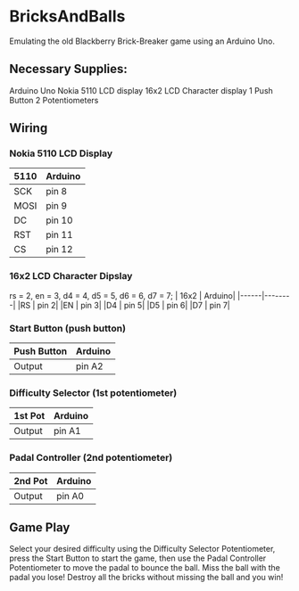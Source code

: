 # BricksAndBalls
Emulating the old Blackberry Brick-Breaker game using an Arduino Uno.

## Necessary Supplies: 
Arduino Uno
Nokia 5110 LCD display
16x2 LCD Character display
1 Push Button
2 Potentiometers

## Wiring

### Nokia 5110 LCD Display
| 5110 | Arduino|
|------|--------|
|SCK | pin 8|
|MOSI | pin 9|
|DC | pin 10 |
|RST | pin 11|
|CS | pin 12|

### 16x2 LCD Character Dipslay
rs = 2, en = 3, d4 = 4, d5 = 5, d6 = 6, d7 = 7;
| 16x2 | Arduino|
|------|--------|
|RS | pin 2|
|EN | pin 3|
|D4 | pin 5|
|D5 | pin 6|
|D7 | pin 7|

### Start Button (push button)
| Push Button | Arduino|
|------|--------|
|Output | pin A2|


### Difficulty Selector (1st potentiometer)
| 1st Pot | Arduino|
|------|--------|
|Output | pin A1|

### Padal Controller (2nd potentiometer)
| 2nd Pot | Arduino|
|------|--------|
|Output | pin A0|

## Game Play
Select your desired difficulty using the Difficulty Selector Potentiometer, press the Start Button to start the game, then use the Padal Controller Potentiometer to move the padal to bounce the ball. Miss the ball with the padal you lose! Destroy all the bricks without missing the ball and you win! 

